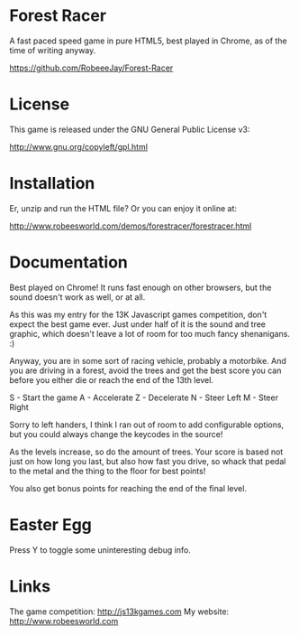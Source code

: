 Forest Racer
============

A fast paced speed game in pure HTML5, best played in Chrome, as of the time of writing anyway.

https://github.com/RobeeeJay/Forest-Racer



License
=======

This game is released under the GNU General Public License v3:

http://www.gnu.org/copyleft/gpl.html



Installation
============

Er, unzip and run the HTML file? Or you can enjoy it online at:

http://www.robeesworld.com/demos/forestracer/forestracer.html



Documentation
=============

Best played on Chrome! It runs fast enough on other browsers, but the sound doesn't work as well, or at all.

As this was my entry for the 13K Javascript games competition, don't expect the best game ever. Just under half of it is the sound and tree graphic, which doesn't leave a lot of room for too much fancy shenanigans. :)

Anyway, you are in some sort of racing vehicle, probably a motorbike. And you are driving in a forest, avoid the trees and get the best score you can before you either die or reach the end of the 13th level.

S - Start the game
A - Accelerate
Z - Decelerate
N - Steer Left
M - Steer Right

Sorry to left handers, I think I ran out of room to add configurable options, but you could always change the keycodes in the source!

As the levels increase, so do the amount of trees. Your score is based not just on how long you last, but also how fast you drive, so whack that pedal to the metal and the thing to the floor for best points!

You also get bonus points for reaching the end of the final level.



Easter Egg
==========

Press Y to toggle some uninteresting debug info.


Links
=====

The game competition: http://js13kgames.com
My website: http://www.robeesworld.com
